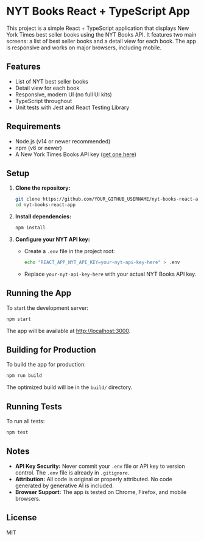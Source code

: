 # NYT Books React + TypeScript App

This project is a simple React + TypeScript application that displays New York Times best seller books using the NYT Books API. It features two main screens: a list of best seller books and a detail view for each book. The app is responsive and works on major browsers, including mobile.

## Features

- List of NYT best seller books
- Detail view for each book
- Responsive, modern UI (no full UI kits)
- TypeScript throughout
- Unit tests with Jest and React Testing Library

## Requirements

- Node.js (v14 or newer recommended)
- npm (v6 or newer)
- A New York Times Books API key ([get one here](https://developer.nytimes.com/docs/books-product/1/overview))

## Setup

1. **Clone the repository:**

   ```sh
   git clone https://github.com/YOUR_GITHUB_USERNAME/nyt-books-react-app.git
   cd nyt-books-react-app
   ```

2. **Install dependencies:**

   ```sh
   npm install
   ```

3. **Configure your NYT API key:**

   - Create a `.env` file in the project root:

     ```sh
     echo "REACT_APP_NYT_API_KEY=your-nyt-api-key-here" > .env
     ```

   - Replace `your-nyt-api-key-here` with your actual NYT Books API key.

## Running the App

To start the development server:

```sh
npm start
```

The app will be available at [http://localhost:3000](http://localhost:3000).

## Building for Production

To build the app for production:

```sh
npm run build
```

The optimized build will be in the `build/` directory.

## Running Tests

To run all tests:

```sh
npm test
```

## Notes

- **API Key Security:** Never commit your `.env` file or API key to version control. The `.env` file is already in `.gitignore`.
- **Attribution:** All code is original or properly attributed. No code generated by generative AI is included.
- **Browser Support:** The app is tested on Chrome, Firefox, and mobile browsers.

## License

MIT